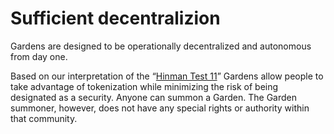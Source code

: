 # Sufficient decentralizion

Gardens are designed to be operationally decentralized and autonomous from day one. 

Based on our interpretation of the “[Hinman Test 11](https://www.lawandblockchain.eu/hinman-test/)” Gardens allow people to take advantage of tokenization while minimizing the risk of being designated as a security. Anyone can summon a Garden. The Garden summoner, however, does not have any special rights or authority within that community.

